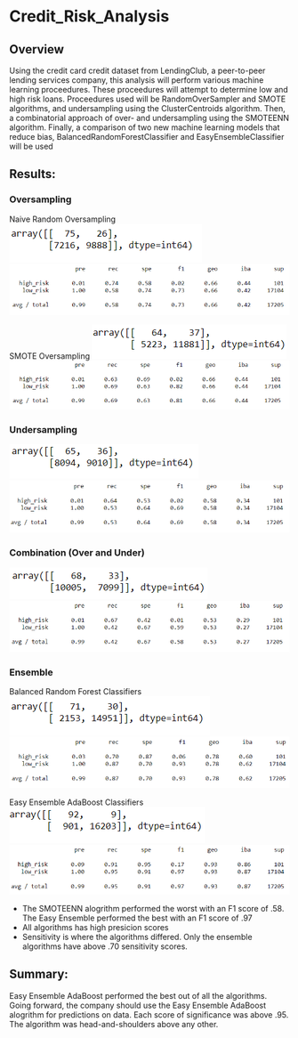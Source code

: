 # Credit_Risk_Analysis
## Overview
Using the credit card credit dataset from LendingClub, a peer-to-peer lending services company, this analysis will perform various machine learning proceedures.  These proceedures will attempt to determine low and high risk loans. Proceedures used will be RandomOverSampler and SMOTE algorithms, and undersampling using the ClusterCentroids algorithm. Then, a combinatorial approach of over- and undersampling using the SMOTEENN algorithm. Finally, a comparison of two new machine learning models that reduce bias, BalancedRandomForestClassifier and EasyEnsembleClassifier will be used

## Results: 
### Oversampling
Naive Random Oversampling
![Random](https://github.com/smulhern03-bootcamp/Credit_Risk_Analysis/blob/main/Images/Naive%20Random%20Oversampling.PNG)
![Random stats](https://github.com/smulhern03-bootcamp/Credit_Risk_Analysis/blob/main/Images/Naive%20Random%20Oversampling_stats.PNG)

SMOTE Oversampling
![SMOTE](https://github.com/smulhern03-bootcamp/Credit_Risk_Analysis/blob/main/Images/SMOTE%20Oversampling.PNG)
![SMOTE stats](https://github.com/smulhern03-bootcamp/Credit_Risk_Analysis/blob/main/Images/SMOTE%20Oversampling_stats.PNG)

### Undersampling
![Undersampling](https://github.com/smulhern03-bootcamp/Credit_Risk_Analysis/blob/main/Images/Undersampling.PNG)
![Undersampling stats](https://github.com/smulhern03-bootcamp/Credit_Risk_Analysis/blob/main/Images/Undersampling_stats.PNG)

### Combination (Over and Under)
![combination](https://github.com/smulhern03-bootcamp/Credit_Risk_Analysis/blob/main/Images/Combination.PNG)
![combination stats](https://github.com/smulhern03-bootcamp/Credit_Risk_Analysis/blob/main/Images/Combination_stats.PNG)

### Ensemble
Balanced Random Forest Classifiers
![balanced forest](https://github.com/smulhern03-bootcamp/Credit_Risk_Analysis/blob/main/Images/Balanced%20Random%20Forest.PNG)
![balanced forest stats](https://github.com/smulhern03-bootcamp/Credit_Risk_Analysis/blob/main/Images/Balanced%20Random%20Forest_stats.PNG)

Easy Ensemble AdaBoost Classifiers
![easy ensemble](https://github.com/smulhern03-bootcamp/Credit_Risk_Analysis/blob/main/Images/Easy%20Ensemble%20AdaBoost.PNG)
![easy ensemble stats](https://github.com/smulhern03-bootcamp/Credit_Risk_Analysis/blob/main/Images/Easy%20Ensemble%20AdaBoost_stats.PNG)

* The SMOTEENN alogrithm performed the worst with an F1 score of .58.  The Easy Ensemble performed the best with an F1 score of .97
* All algorithms has high presicion scores
* Sensitivity is where the algorithms differed.  Only the ensemble algorithms have above .70 sensitivity scores.

## Summary: 
Easy Ensemble AdaBoost performed the best out of all the algorithms.  Going forward, the company should use the Easy Ensemble AdaBoost alogrithm for predictions on data.  Each score of significance was above .95.  The algorithm was head-and-shoulders above any other.
